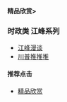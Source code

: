 #### 精品欣赏>
### 时政类 江峰系列
- [江峰漫谈    ](https://summer200.github.io/content/JiangFeng/JF01-001)
- [川普推推推](https://summer200.github.io/content/JiangFeng/JF01-002)




#### 推荐点击
- [精品欣赏](https://summer200.github.io/content/main)


